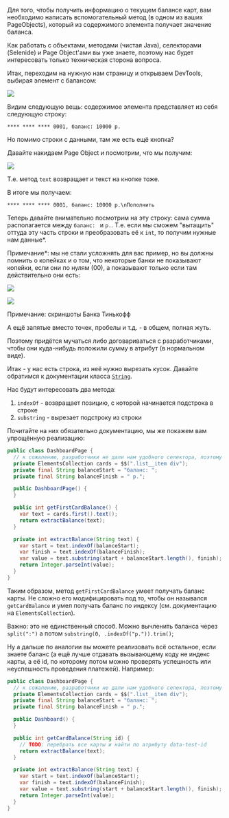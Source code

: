 Для того, чтобы получить информацию о текущем балансе карт, вам необходимо написать вспомогательный метод (в одном из ваших PageObjects), который из содержимого элемента получает значение баланса.

Как работать с объектами, методами (чистая Java), селекторами (Selenide) и Page Object'ами вы уже знаете, поэтому нас будет интересовать только техническая сторона вопроса.

Итак, переходим на нужную нам страницу и открываем DevTools, выбирая элемент с балансом:

![](pic/DOM.png)

Видим следующую вещь: содержимое элемента представляет из себя следующую строку:

```
**** **** **** 0001, баланс: 10000 р.
```

Но помимо строки с данными, там же есть ещё кнопка?

Давайте накидаем Page Object и посмотрим, что мы получим:

![](pic/text.png)

Т.е. метод `text` возвращает и текст на кнопке тоже.

В итоге мы получаем:
```
**** **** **** 0001, баланс: 10000 р.\nПополнить
```

Теперь давайте внимательно посмотрим на эту строку: сама сумма располагается между `баланс: ` и `р.`. Т.е. если мы сможем "вытащить" оттуда эту часть строки и преобразовать её к `int`, то получим нужные нам данные*.

Примечание*: мы не стали усложнять для вас пример, но вы должны помнить о копейках и о том, что некоторые банки не показывают копейки, если они по нулям (00), а показывают только если там действительно они есть:

![](pic/with-kopecks.png)

![](pic/without-kopecks.png)

Примечание: скриншоты Банка Тинькофф

А ещё запятые вместо точек, пробелы и т.д. - в общем, полная жуть.

Поэтому придётся мучаться либо договариваться с разработчиками, чтобы они куда-нибудь положили сумму в атрибут (в нормальном виде).

Итак - у нас есть строка, из неё нужно вырезать кусок. Давайте обратимся к документации класса [`String`](https://docs.oracle.com/en/java/javase/11/docs/api/java.base/java/lang/String.html).

Нас будут интересовать два метода:
1. `indexOf` - возвращает позицию, с которой начинается подстрока в строке
1. `substring` - вырезает подстроку из строки 

Почитайте на них обязательно документацию, мы же покажем вам упрощённую реализацию:
```java
public class DashboardPage {
  // к сожалению, разработчики не дали нам удобного селектора, поэтому так
  private ElementsCollection cards = $$(".list__item div");
  private final String balanceStart = "баланс: ";
  private final String balanceFinish = " р.";

  public DashboardPage() {
  }

  public int getFirstCardBalance() {
    var text = cards.first().text();
    return extractBalance(text);
  }

  private int extractBalance(String text) {
    var start = text.indexOf(balanceStart);
    var finish = text.indexOf(balanceFinish);
    var value = text.substring(start + balanceStart.length(), finish);
    return Integer.parseInt(value);
  }
}
```

Таким образом, метод `getFirstCardBalance` умеет получать баланс карты. Не сложно его модифицировать под то, чтобы он назывался `getCardBalance` и умел получать баланс по индексу (см. документацию на `ElementsCollection`).

Важно: это не единственный способ. Можно вычленить баланса через `split(":")` а потом `substring(0, .indexOf("р.")).trim()`;

Ну а дальше по аналогии вы можете реализовать всё остальное, если знаете баланс (а ещё лучше отдавать вызывающему коду не индекс карты, а её id, по которому потом можно проверять успешность или неуспешность проведения платежей). Например:

```java
public class DashboardPage {
  // к сожалению, разработчики не дали нам удобного селектора, поэтому так
  private ElementsCollection cards = $$(".list__item div");
  private final String balanceStart = "баланс: ";
  private final String balanceFinish = " р.";

  public Dashboard() {
  }

  public int getCardBalance(String id) {
    // TODO: перебрать все карты и найти по атрибуту data-test-id
    return extractBalance(text);
  }

  private int extractBalance(String text) {
    var start = text.indexOf(balanceStart);
    var finish = text.indexOf(balanceFinish);
    var value = text.substring(start + balanceStart.length(), finish);
    return Integer.parseInt(value);
  }
}
```

